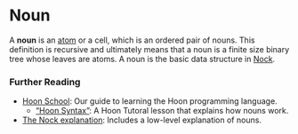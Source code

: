 # Noun

A **noun** is an [atom](atom.md) or a cell, which is an ordered pair of nouns. This definition is recursive and ultimately means that a noun is a finite size binary tree whose leaves are atoms. A noun is the basic data structure in [Nock](nock.md).

### Further Reading

- [Hoon School](../courses/hoon-school): Our guide to learning the Hoon programming language.
  - [“Hoon Syntax”](../courses/hoon-school/B-syntax.md#nouns): A Hoon Tutoral lesson that explains how nouns work.
- [The Nock explanation](../language/nock): Includes a low-level explanation of nouns.
